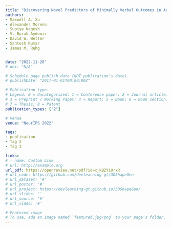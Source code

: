 ```yaml
---
title: "Discovering Novel Predictors of Minimally Verbal Outcomes in Autism through Computational Modeling"
authors:
- Maxwell A. Xu
- Alexander Moreno
- Supiya Nagesh
- V. Burak Aydemir
- David W. Wetter
- Santosh Kumar
- James M. Rehg


date: "2022-11-28"
# doi: "N/A"

# Schedule page publish date (NOT publication's date).
# publishDate: "2017-01-01T00:00:00Z"

# Publication type.
# Legend: 0 = Uncategorized; 1 = Conference paper; 2 = Journal article;
# 3 = Preprint / Working Paper; 4 = Report; 5 = Book; 6 = Book section;
# 7 = Thesis; 8 = Patent
publication_types: ["2"]

# Venue
venue: "NeurIPS 2022"

tags:
- publication
- Tag 2
- Tag 3

links:
# - name: Custom Link
# url: http://example.org
url_pdf: https://openreview.net/pdf?id=x_kBZYiUrxR
# url_code: https://github.com/devlearning-gt/3DShapeGen
# url_dataset: '#'
# url_poster: '#'
# url_project: https://devlearning-gt.github.io/3DShapeGen/
# url_slides: ''
# url_source: '#'
# url_video: '#'

# Featured image
# To use, add an image named `featured.jpg/png` to your page's folder. 
---
```

